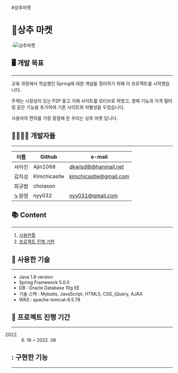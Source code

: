#상추마켓
# 🥬상추 마켓

-![상추마켓](https://user-images.githubusercontent.com/88763803/178965714-a4cdad83-fcf1-4a1b-ab82-5764d1e23249.png)

## 🖥️ 개발 목표

---

교육 과정에서 학습했던 Spring에 대한 개념을 정리하기 위해 이 프로젝트를 시작했습니다.

주제는 시장성이 있는 P2P 중고 거래 사이트를 모티브로 하였고, 경매 기능과 가격 필터링 같은 기능을 추가하여 기존 사이트와 차별성을 두었습니다.

사용자의 편의를 가장 중점에 둔 우리는 상추 마켓 입니다.

## 👨‍👨‍👧‍👧 개발자들

---

| 이름 | Github | e-mail |
| --- | --- | --- |
| 서아진 | Ajin1068 | dkwlsdl8@hanmail.net |
| 김치성 | Kimchicastle | kimchicastle@gmail.com |
| 최규범 | choiason |  |
| 노원영 | nyy032 | nyy031@gmail.com |

## 📚 Content

---

1. [사용한툴](https://www.notion.so/README-md-5681f7fe66324d359480a2c486352de1)
2. [프로젝트 진행 기한](https://www.notion.so/README-md-5681f7fe66324d359480a2c486352de1)

## 🔨 사용한 기술

---

- Java 1.8 version
- Spring Framework 5.0.0
- DB : Oracle Database 10g EE
- 기술 스택 : Mybatis, JavaScript, HTML5, CSS, jQuery, AJAX
- WAS : apache-tomcat-8.5.78

## 📆 프로젝트 진행 기간

---

2022. 06. 16 ~ 2022. 08 

## : 구현한 기능

---
